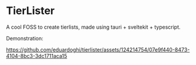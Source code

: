 # TierLister

A cool FOSS to create tierlists, made using tauri + sveltekit + typescript.

Demonstration:

https://github.com/eduardoghi/tierlister/assets/124214754/07e9f440-8473-4104-8bc3-3dc1711aca15

